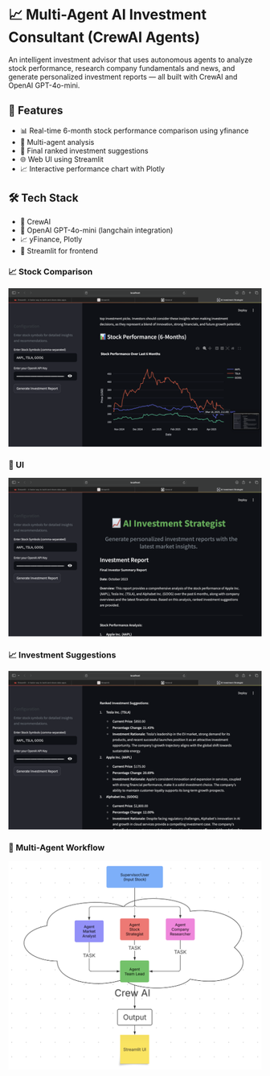 # 📈 Multi-Agent AI Investment Consultant (CrewAI Agents)

An intelligent investment advisor that uses autonomous agents to analyze stock performance, research company fundamentals and news, and generate personalized investment reports — all built with CrewAI and OpenAI GPT-4o-mini.

## 🚀 Features
- 📊 Real-time 6-month stock performance comparison using yfinance
- 🧠 Multi-agent analysis
- 📃 Final ranked investment suggestions
- 🌐 Web UI using Streamlit
- 📈 Interactive performance chart with Plotly


## 🛠️ Tech Stack
- 🧠 CrewAI
- 💬 OpenAI GPT-4o-mini (langchain integration)
- 📈 yFinance, Plotly
- 🧰 Streamlit for frontend

### 📈 Stock Comparison
![Stock Comparison](images/img4.png)

### 🔧 UI
![Dashboard Screenshot](images/img1.png)

### 📈 Investment Suggestions
![Stock Comparison](images/img3.png)

### 🧠 Multi-Agent Workflow
![Agent Workflow](images/dashboard.png)



